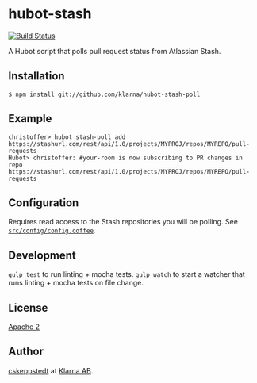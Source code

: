 # hubot-stash

[![Build Status][travis-badge]][travis] 

A Hubot script that polls pull request status from Atlassian Stash.


## Installation

    $ npm install git://github.com/klarna/hubot-stash-poll

## Example

    christoffer> hubot stash-poll add https://stashurl.com/rest/api/1.0/projects/MYPROJ/repos/MYREPO/pull-requests
    Hubot> christoffer: #your-room is now subscribing to PR changes in repo https://stashurl.com/rest/api/1.0/projects/MYPROJ/repos/MYREPO/pull-requests

## Configuration

Requires read access to the Stash repositories you will be polling. 
See [`src/config/config.coffee`](src/config/config.coffee).

## Development

`gulp test` to run linting + mocha tests.
`gulp watch` to start a watcher that runs linting + mocha tests on file change.

## License

[Apache 2](LICENSE)

## Author

[cskeppstedt][user] at [Klarna AB][klarna].


[travis]: https://travis-ci.org/klarna/hubot-stash-poll
[travis-badge]: https://travis-ci.org/klarna/hubot-stash-poll.svg?branch=master
[user]: https://github.com/cskeppstedt
[mail]: mailto:chris.skeppstedt@klarna.com
[klarna]: https://github.com/klarna
